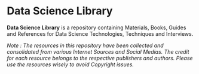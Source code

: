 # Data Science Library
<p><b>Data Science Library</b> is a repository containing Materials, Books, Guides and References for Data Science Technologies, Techniques and Interviews.</p>
<i>Note : The resources in this repository have been collected and consolidated from various Internet Sources and Social Medias. The credit for each resource belongs to the respective publishers and authors. Please use the resources wisely to avoid Copyright issues.</i>
